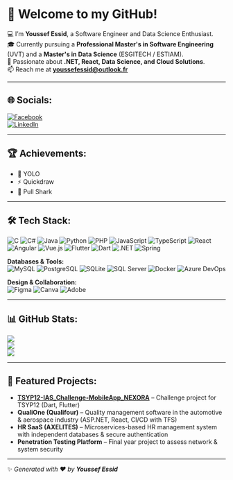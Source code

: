 # 👋 Welcome to my GitHub!

💻 I’m **Youssef Essid**, a Software Engineer and Data Science Enthusiast.  
🎓 Currently pursuing a **Professional Master's in Software Engineering** (UVT) and a **Master's in Data Science** (ESGITECH / ESTIAM).  
🚀 Passionate about **.NET, React, Data Science, and Cloud Solutions**.  
📫 Reach me at **youssefessid@outlook.fr**

---

## 🌐 Socials:
[![Facebook](https://img.shields.io/badge/Facebook-%231877F2.svg?logo=facebook&logoColor=white)](https://www.facebook.com/essid.youssef.395)  
[![LinkedIn](https://img.shields.io/badge/LinkedIn-%230077B5.svg?logo=linkedin&logoColor=white)](https://www.linkedin.com/in/youssef-essid-210265223/)

---

## 🏆 Achievements:
- 🥇 YOLO  
- ⚡ Quickdraw  
- 🐙 Pull Shark  

---

## 🛠 Tech Stack:
![C](https://img.shields.io/badge/c-%2300599C.svg?style=for-the-badge&logo=c&logoColor=white)
![C#](https://img.shields.io/badge/c%23-%23239120.svg?style=for-the-badge&logo=c-sharp&logoColor=white)
![Java](https://img.shields.io/badge/java-%23ED8B00.svg?style=for-the-badge&logo=openjdk&logoColor=white)
![Python](https://img.shields.io/badge/python-%233776AB.svg?style=for-the-badge&logo=python&logoColor=white)
![PHP](https://img.shields.io/badge/php-%23777BB4.svg?style=for-the-badge&logo=php&logoColor=white)
![JavaScript](https://img.shields.io/badge/javascript-%23323330.svg?style=for-the-badge&logo=javascript&logoColor=%23F7DF1E)
![TypeScript](https://img.shields.io/badge/typescript-%23007ACC.svg?style=for-the-badge&logo=typescript&logoColor=white)
![React](https://img.shields.io/badge/react-%2320232a.svg?style=for-the-badge&logo=react&logoColor=%2361DAFB)
![Angular](https://img.shields.io/badge/angular-%23DD0031.svg?style=for-the-badge&logo=angular&logoColor=white)
![Vue.js](https://img.shields.io/badge/vuejs-%2335495e.svg?style=for-the-badge&logo=vuedotjs&logoColor=%234FC08D)
![Flutter](https://img.shields.io/badge/flutter-%2302569B.svg?style=for-the-badge&logo=flutter&logoColor=white)
![Dart](https://img.shields.io/badge/dart-%230175C2.svg?style=for-the-badge&logo=dart&logoColor=white)
![.NET](https://img.shields.io/badge/.NET-512BD4?style=for-the-badge&logo=dotnet&logoColor=white)
![Spring](https://img.shields.io/badge/spring-%236DB33F.svg?style=for-the-badge&logo=spring&logoColor=white)

**Databases & Tools:**  
![MySQL](https://img.shields.io/badge/mysql-%2300f.svg?style=for-the-badge&logo=mysql&logoColor=white)
![PostgreSQL](https://img.shields.io/badge/postgresql-%23316192.svg?style=for-the-badge&logo=postgresql&logoColor=white)
![SQLite](https://img.shields.io/badge/sqlite-%2307405e.svg?style=for-the-badge&logo=sqlite&logoColor=white)
![SQL Server](https://img.shields.io/badge/sql%20server-%23CC2927.svg?style=for-the-badge&logo=microsoftsqlserver&logoColor=white)
![Docker](https://img.shields.io/badge/docker-%230db7ed.svg?style=for-the-badge&logo=docker&logoColor=white)
![Azure DevOps](https://img.shields.io/badge/azure_devops-0078D7?style=for-the-badge&logo=azuredevops&logoColor=white)

**Design & Collaboration:**  
![Figma](https://img.shields.io/badge/figma-%23F24E1E.svg?style=for-the-badge&logo=figma&logoColor=white)
![Canva](https://img.shields.io/badge/canva-%2300C4CC.svg?style=for-the-badge&logo=canva&logoColor=white)
![Adobe](https://img.shields.io/badge/adobe-%23FF0000.svg?style=for-the-badge&logo=adobe&logoColor=white)

---

## 📊 GitHub Stats:
![](https://github-readme-stats.vercel.app/api?username=YousssefEssid&theme=radical&hide_border=false&include_all_commits=true&count_private=true)  
![](https://github-readme-streak-stats.herokuapp.com/?user=YousssefEssid&theme=radical&hide_border=false)  
![](https://github-readme-stats.vercel.app/api/top-langs/?username=YousssefEssid&theme=radical&hide_border=false&layout=compact)

---

## 🚀 Featured Projects:
- **[TSYP12-IAS_Challenge-MobileApp_NEXORA](https://github.com/YousssefEssid/TSYP12-IAS_Challenge-MobileApp_NEXORA)** – Challenge project for TSYP12 (Dart, Flutter)  
- **QualiOne (Qualifour)** – Quality management software in the automotive & aerospace industry (ASP.NET, React, CI/CD with TFS)  
- **HR SaaS (AXELITES)** – Microservices-based HR management system with independent databases & secure authentication  
- **Penetration Testing Platform** – Final year project to assess network & system security  

---

✨ _Generated with ❤️ by **Youssef Essid**_
